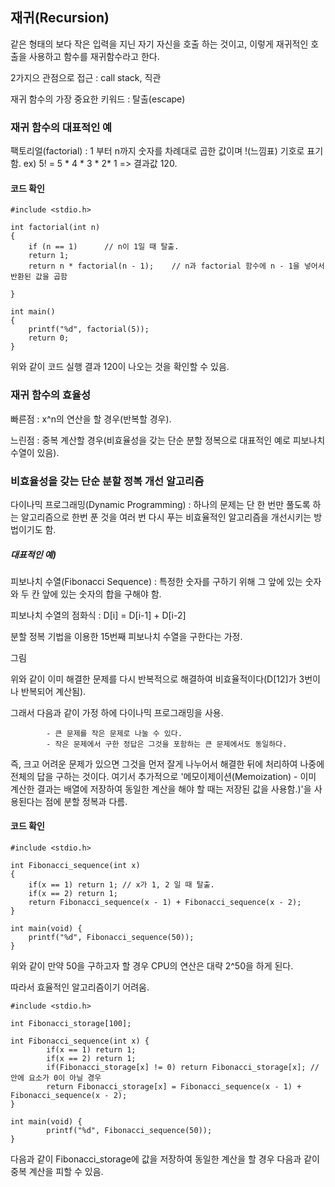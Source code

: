 ## 재귀(Recursion)
같은 형태의 보다 작은 입력을 지닌 자기 자신을 호출 하는 것이고, 이렇게 재귀적인 호출을 사용하고 함수를 재귀함수라고 한다.

2가지으 관점으로 접근 : call stack, 직관

재귀 함수의 가장 중요한 키워드 : 탈출(escape)

### 재귀 함수의 대표적인 예
팩토리얼(factorial) : 1 부터 n까지 숫자를 차례대로 곱한 값이며 !(느낌표) 기호로 표기함.
ex) 5! = 5 * 4 * 3 * 2* 1 => 결과값 120.

#### 코드 확인

    #include <stdio.h>

    int factorial(int n)
    {
        if (n == 1)      // n이 1일 때 탈출.
        return 1;        
        return n * factorial(n - 1);    // n과 factorial 함수에 n - 1을 넣어서 반환된 값을 곱함

    }

    int main()
    {
        printf("%d", factorial(5));
        return 0;
    }

위와 같이 코드 실행 결과 120이 나오는 것을 확인할 수 있음.

### 재귀 함수의 효율성
빠른점 :  x^n의 연산을 할 경우(반복할 경우).

느린점 : 중복 계산할 경우(비효율성을 갖는 단순 분할 정복으로 대표적인 예로 피보나치 수열이 있음).

### 비효율성을 갖는 단순 분할 정복 개선 알고리즘
다이나믹 프로그래밍(Dynamic Programming) : 하나의 문제는 단 한 번만 풀도록 하는 알고리즘으로 한번 푼 것을 여러 번 다시 푸는 비효율적인 알고리즘을 개선시키는 방법이기도 함.

##### 대표적인 예)

피보나치 수열(Fibonacci Sequence) : 특정한 숫자를 구하기 위해 그 앞에 있는 숫자와 두 칸 앞에 있는 숫자의 합을 구해야 함.

피보나치 수열의 점화식 : D[i] = D[i-1] + D[i-2]

분할 정복 기법을 이용한 15번째 피보나치 수열을 구한다는 가정.

그림

위와 같이 이미 해결한 문제를 다시 반복적으로 해결하여 비효율적이다(D[12]가 3번이나 반복되어 계산됨).

그래서 다음과 같이 가정 하에 다이나믹 프로그래밍을 사용.
            
            - 큰 문제를 작은 문제로 나눌 수 있다.
            - 작은 문제에서 구한 정답은 그것을 포함하는 큰 문제에서도 동일하다.
            
즉, 크고 어려운 문제가 있으면 그것을 먼저 잘게 나누어서 해결한 뒤에 처리하여 나중에 전체의 답을 구하는 것이다.
여기서 추가적으로 '메모이제이션(Memoization) - 이미 계산한 결과는 배열에 저장하여 동일한 계산을 해야 할 때는 저장된 값을 사용함.)'을 사용된다는 점에 분할 정복과 다름.

#### 코드 확인

    #include <stdio.h>

    int Fibonacci_sequence(int x) 
    {
        if(x == 1) return 1; // x가 1, 2 일 때 탈출.
        if(x == 2) return 1;
        return Fibonacci_sequence(x - 1) + Fibonacci_sequence(x - 2);
    }

    int main(void) {
        printf("%d", Fibonacci_sequence(50));   
    }

위와 같이 만약 50을 구하고자 할 경우 CPU의 연산은 대략 2^50을 하게 된다.

따라서 효율적인 알고리즘이기 어려움.

    #include <stdio.h>

    int Fibonacci_storage[100];

    int Fibonacci_sequence(int x) {
            if(x == 1) return 1;
            if(x == 2) return 1;
            if(Fibonacci_storage[x] != 0) return Fibonacci_storage[x]; // 안에 요소가 0이 아닐 경우
            return Fibonacci_storage[x] = Fibonacci_sequence(x - 1) + Fibonacci_sequence(x - 2);
    }

    int main(void) {
            printf("%d", Fibonacci_sequence(50));   
    }

다음과 같이 Fibonacci_storage에 값을 저장하여 동일한 계산을 할 경우 다음과 같이 중복 계산을 피할 수 있음.
